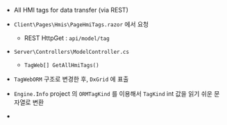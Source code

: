 - All HMI tags for data transfer (via REST)
- `Client\Pages\Hmis\PageHmiTags.razor` 에서 요청
	- REST HttpGet : `api/model/tag`
- `Server\Controllers\ModelController.cs`
	- `TagWeb[] GetAllHmiTags()`
- `TagWebORM` 구조로 변경한 후, `DxGrid` 에 표출


- `Engine.Info` project 의 `ORMTagKind` 를 이용해서 `TagKind` int 값을 읽기 쉬운 문자열로 변환
- 